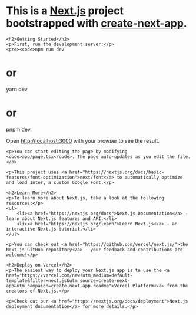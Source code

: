  <h1>This is a <a href="https://nextjs.org/">Next.js</a> project bootstrapped with <a href="https://github.com/vercel/next.js/tree/canary/packages/create-next-app">create-next-app</a>.</h1>

    <h2>Getting Started</h2>
    <p>First, run the development server:</p>
    <pre><code>npm run dev
# or
yarn dev
# or
pnpm dev
</code></pre>
    <p>Open <a href="http://localhost:3000">http://localhost:3000</a> with your browser to see the result.</p>

    <p>You can start editing the page by modifying <code>app/page.tsx</code>. The page auto-updates as you edit the file.</p>

    <p>This project uses <a href="https://nextjs.org/docs/basic-features/font-optimization">next/font</a> to automatically optimize and load Inter, a custom Google Font.</p>

    <h2>Learn More</h2>
    <p>To learn more about Next.js, take a look at the following resources:</p>
    <ul>
        <li><a href="https://nextjs.org/docs">Next.js Documentation</a> - learn about Next.js features and API.</li>
        <li><a href="https://nextjs.org/learn">Learn Next.js</a> - an interactive Next.js tutorial.</li>
    </ul>

    <p>You can check out <a href="https://github.com/vercel/next.js/">the Next.js GitHub repository</a> - your feedback and contributions are welcome!</p>

    <h2>Deploy on Vercel</h2>
    <p>The easiest way to deploy your Next.js app is to use the <a href="https://vercel.com/new?utm_medium=default-template&filter=next.js&utm_source=create-next-app&utm_campaign=create-next-app-readme">Vercel Platform</a> from the creators of Next.js.</p>

    <p>Check out our <a href="https://nextjs.org/docs/deployment">Next.js deployment documentation</a> for more details.</p>
